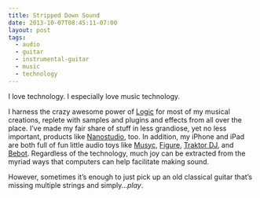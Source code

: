 ```yaml
---
title: Stripped Down Sound
date: 2013-10-07T08:45:11-07:00
layout: post
tags:
  - audio
  - guitar
  - instrumental-guitar
  - music
  - technology
---
```


I love technology. I especially love music technology.

<!--more-->

I harness the crazy awesome power of [Logic](http://www.apple.com/logic) for most of my musical creations, replete with samples and plugins and effects from all over the place. I&#8217;ve made my fair share of stuff in less grandiose, yet no less important, products like [Nanostudio](http://www.blipinteractive.co.uk/ "NanoStudio"), too. In addition, my iPhone and iPad are both full of fun little audio toys like [Musyc](http://www.fingerlab.net/website/Fingerlab/Musyc.html), [Figure](http://www.propellerheads.se/products/figure/), [Traktor DJ](http://www.native-instruments.com/en/products/traktor/traktor-for-ios/traktor-dj/), and [Bebot](http://www.normalware.com/). Regardless of the technology, much joy can be extracted from the myriad ways that computers can help facilitate making sound.

However, sometimes it&#8217;s enough to just pick up an old classical guitar that&#8217;s missing multiple strings and simply&#8230;_play_.
